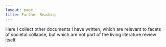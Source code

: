 ```yaml
---
layout: page
title: Further Reading
---
```


Here I collect other documents I have written, which are relevant to facets of societal collapse, but which are not part of the living literature review itself. 


